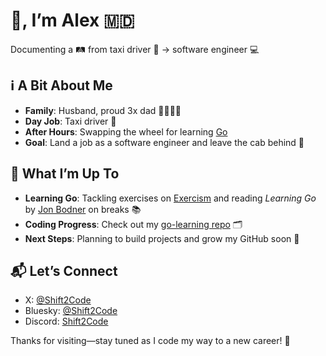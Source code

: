 # 👋, I’m Alex 🇲🇩
Documenting a 🛤️ from taxi driver 🚖 -> software engineer 💻

## ℹ️ A Bit About Me 
- **Family**: Husband, proud 3x dad 👨‍👩‍👧‍👦
- **Day Job**: Taxi driver 🚖
- **After Hours**: Swapping the wheel for learning [Go](https://go.dev)
- **Goal**: Land a job as a software engineer and leave the cab behind 🎯

## 🚀 What I’m Up To 
- **Learning Go**: Tackling exercises on [Exercism](https://exercism.org/tracks/go) and reading *Learning Go* by [Jon Bodner](https://github.com/jonbodner) on breaks 📚
- **Coding Progress**: Check out my [go-learning repo](https://github.com/pumnea/go-learning) 🗂️
- **Next Steps**: Planning to build projects and grow my GitHub soon 🌱

## 📬 Let’s Connect 
- X:       [@Shift2Code](https://x.com/Shift2Code)
- Bluesky: [@Shift2Code](https://bsky.app/profile/shift2code.bsky.social)
- Discord: [Shift2Code](https://discord.com/users/Shift2Code)

Thanks for visiting—stay tuned as I code my way to a new career! 🌟
